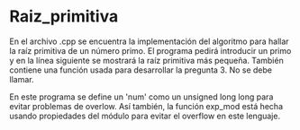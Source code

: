 # Raiz_primitiva

En el archivo .cpp se encuentra la implementación del algoritmo para hallar la raíz primitiva de un número primo. El programa pedirá introducir un primo y en la línea siguiente se mostrará la raíz primitiva más pequeña. También contiene una función usada para desarrollar la pregunta 3. No se debe llamar. 


En este programa se define un 'num' como un unsigned long long para evitar problemas de overlow. Así también, la función exp_mod está hecha usando propiedades del módulo para evitar el overflow en este lenguaje. 
